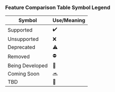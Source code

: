 ### Feature Comparison Table Symbol Legend

| Symbol | Use/Meaning |
|-|-|
| Supported | :heavy_check_mark: |
| Unsupported | :x: | 
| Deprecated | :warning: |
| Removed | :no_entry: |
| Being Developed | :construction: |
| Coming Soon | :soon: |
| TBD | :date: |
